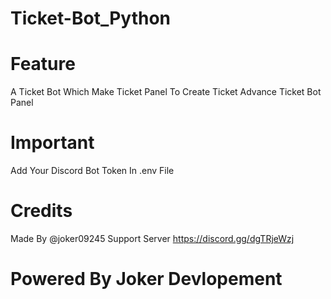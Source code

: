 # Ticket-Bot_Python
# Feature
A Ticket Bot Which Make Ticket Panel To Create Ticket 
Advance Ticket Bot Panel 
# Important
Add Your Discord Bot Token In .env File 
# Credits
Made By @joker09245
Support Server https://discord.gg/dgTRjeWzj
# Powered By Joker Devlopement 
